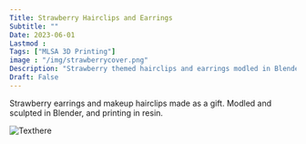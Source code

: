 ```yaml
---
Title: Strawberry Hairclips and Earrings
Subtitle: ""
Date: 2023-06-01
Lastmod : 
Tags: ["MLSA 3D Printing"]
image : "/img/strawberrycover.png"
Description: "Strawberry themed hairclips and earrings modled in Blender and printed in resin"
Draft: False
---
```


Strawberry earrings and makeup hairclips made as a gift. Modled and sculpted in Blender, and printing in resin.

![Texthere](/img/strawberrycollage.jpg "") 